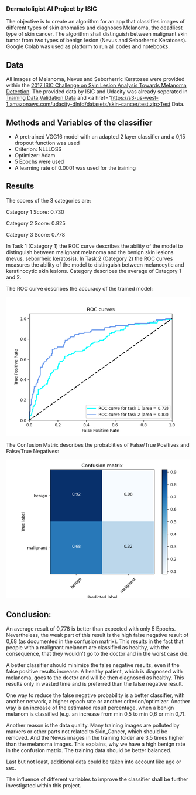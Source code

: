 ### Dermatoligist AI Project by ISIC
The objective is to create an algorithm for an app that classifies images of different types of skin anomalies and diagnoses Melanoma, the deadliest type of skin cancer. The algorithm shall distinguish between malignant skin tumor from two types of benign lesion (Nevus and Seborherric Keratoses). Google Colab was used as platform to run all codes and notebooks.

## Data
All images of Melanoma, Nevus and Seborherric Keratoses were provided within the  <a href="https://challenge.kitware.com/#challenge/583f126bcad3a51cc66c8d9a">2017 ISIC Challenge on Skin Lesion Analysis Towards Melanoma Detection</a>.
The provided data by ISIC and Udacity was already seperated in <a href="https://s3-us-west-1.amazonaws.com/udacity-dlnfd/datasets/skin-cancer/train.zip">Training Data</a>,<a href="https://s3-us-west-1.amazonaws.com/udacity-dlnfd/datasets/skin-cancer/valid.zip">Validation Data</a>  and <a href="https://s3-us-west-1.amazonaws.com/udacity-dlnfd/datasets/skin-cancer/test.zip>Test Data</a>.

## Methods and Variables of the classifier
  - A pretrained VGG16 model with an adapted 2 layer classifier and a 0,15 dropout function was used
  - Criterion: NLLLOSS
  - Optimizer: Adam
  - 5 Epochs were used
  - A learning rate of 0.0001 was used for the training
  
## Results
The scores of the 3 categories are:
  
Category 1 Score: 0.730
  
Category 2 Score: 0.825
  
Category 3 Score: 0.778
  
In Task 1 (Category 1) the ROC curve describes the ability of the model to distinguish between malignant melanoma and the benign skin lesions (nevus, seborrheic keratosis). In Task 2 (Category 2)  the ROC curves measures the ability of the model to distinguish between melanocytic and keratinocytic skin lesions. Category describes the average of Category 1 and 2.
  
The ROC curve describes the accuracy of the trained model:
  
![alt text](https://github.com/MaPoi350/dermatologist-ai/blob/main/assets/ROC_Curvature.png) 
  
The Confusion Matrix describes the probablities of False/True Positives and False/True Negatives:
  
![alt text](https://github.com/MaPoi350/dermatologist-ai/blob/main/assets/Confusion_Matrix.png)
  
## Conclusion:

An average result of 0,778 is better than expected with only 5 Epochs. Nevertheless, the weak part of this result is the high false negative result of 0,68 (as documented in the confusion matrix). This results in the fact that people with a malignant melanom are classified as healthy, with the consequence, that they wouldn't go to the doctor and in the worst case die.

A better classifier should minimize the false negative results, even if the false positive results increase. A healthy patient, which is diagnosed with melanoma, goes to the doctor and will be then diagnosed as healthy. This results only in wasted time and is preferred than the false negative result.

One way to reduce the false negative probability is a better classifier, with another network, a higher epoch rate or another criterion/optimizer. Another way is an increase of the estimated result percentage, when a benign melanom is classified (e.g. an increase from min 0,5 to min 0,6 or min 0,7). 
  
Another reason is the data quality. Many training images are polluted by markers or other parts not related to Skin_Cancer, which should be removed. And the Nevus images in the training folder are 3,5 times higher than the melanoma images. This explains, why we have a high benign rate in the confusion matrix. The training data should be better balanced.  

Last but not least, additional data could be taken into account like age or sex.

The influence of different variables to improve the classifier shall be further investigated within this project.


 
